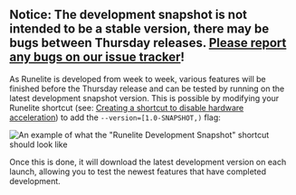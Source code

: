 ## Notice: The development snapshot is not intended to be a stable version, there may be bugs between Thursday releases. [Please report any bugs on our issue tracker](https://github.com/runelite/runelite/issues/new/choose)!

As Runelite is developed from week to week, various features will be finished before the Thursday release and can be tested by running on the latest development snapshot version. This is possible by modifying your Runelite shortcut (see: [Creating a shortcut to disable hardware acceleration](https://github.com/runelite/runelite/wiki/Disable-Hardware-Acceleration#method-1-creating-a-shortcut-and-then-adding---modeoff-without-quotes-at-the-end-of-the-target-box-video-below)) to add the `--version=[1.0-SNAPSHOT,)` flag:

![An example of what the "Runelite Development Snapshot" shortcut should look like](https://camo.githubusercontent.com/d670854db98663b3088317a6b2f97ce427fb78cc/68747470733a2f2f78617669652e72752f692f334d4170766139)

Once this is done, it will download the latest development version on each launch, allowing you to test the newest features that have completed development.